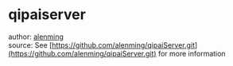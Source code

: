 # qipaiserver
author: [alenming](https://github.com/alenming)
<br>
source: See [https://github.com/alenming/qipaiServer.git](https://github.com/alenming/qipaiServer.git) for more information
